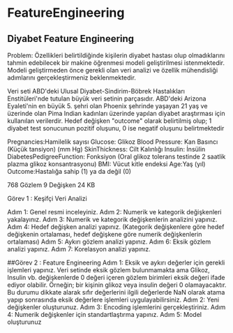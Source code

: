 # FeatureEngineering
## Diyabet Feature Engineering  

Problem: Özellikleri belirtildiğinde kişilerin diyabet hastası olup olmadıklarını tahmin edebilecek bir makine öğrenmesi modeli geliştirilmesi istenmektedir. Modeli
geliştirmeden önce gerekli olan veri analizi ve özellik mühendisliği adımlarını gerçekleştirmeniz beklenmektedir.

Veri seti ABD'deki Ulusal Diyabet-Sindirim-Böbrek Hastalıkları Enstitüleri'nde tutulan büyük veri setinin parçasıdır. ABD'deki
Arizona Eyaleti'nin en büyük 5. şehri olan Phoenix şehrinde yaşayan 21 yaş ve üzerinde olan Pima Indian kadınları üzerinde
yapılan diyabet araştırması için kullanılan verilerdir.
Hedef değişken "outcome" olarak belirtilmiş olup; 1 diyabet test sonucunun pozitif oluşunu, 0 ise negatif oluşunu belirtmektedir

Pregnancies:Hamilelik sayısı
Glucose: Glikoz
Blood Pressure: Kan Basıncı (Küçük tansiyon) (mm Hg)
SkinThickness: Cilt Kalınlığı
Insulin: İnsülin
DiabetesPedigreeFunction: Fonksiyon (Oral glikoz tolerans testinde 2 saatlik plazma glikoz konsantrasyonu)
BMI: Vücut kitle endeksi
Age:Yaş (yıl)
Outcome:Hastalığa sahip (1) ya da değil (0)

 768 Gözlem 9 Değişken 24 KB
 
 Görev 1 : Keşifçi Veri Analizi

 Adım 1: Genel resmi inceleyiniz.
Adım 2: Numerik ve kategorik değişkenleri yakalayınız.
Adım 3: Numerik ve kategorik değişkenlerin analizini yapınız.
Adım 4: Hedef değişken analizi yapınız. (Kategorik değişkenlere göre hedef değişkenin ortalaması, hedef değişkene göre
numerik değişkenlerin ortalaması)
Adım 5: Aykırı gözlem analizi yapınız.
Adım 6: Eksik gözlem analizi yapınız.
Adım 7: Korelasyon analizi yapınız.

 ##Görev 2 : Feature Engineering
Adım 1: Eksik ve aykırı değerler için gerekli işlemleri yapınız. Veri setinde eksik gözlem bulunmamakta ama Glikoz, Insulin vb.
değişkenlerde 0 değeri içeren gözlem birimleri eksik değeri ifade ediyor olabilir. Örneğin; bir kişinin glikoz veya insulin değeri 0
olamayacaktır. Bu durumu dikkate alarak sıfır değerlerini ilgili değerlerde NaN olarak atama yapıp sonrasında eksik
değerlere işlemleri uygulayabilirsiniz.
Adım 2: Yeni değişkenler oluşturunuz.
Adım 3: Encoding işlemlerini gerçekleştiriniz.
Adım 4: Numerik değişkenler için standartlaştırma yapınız.
Adım 5: Model oluşturunuz
